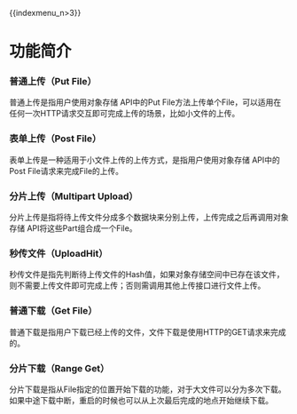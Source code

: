 {{indexmenu_n>3}}

# 功能简介

### 普通上传（Put File）

普通上传是指用户使用对象存储 API中的Put
File方法上传单个File，可以适用在任何一次HTTP请求交互即可完成上传的场景，比如小文件的上传。

### 表单上传（Post File）

表单上传是一种适用于小文件上传的上传方式，是指用户使用对象存储 API中的Post File请求来完成File的上传。

### 分片上传（Multipart Upload）

分片上传是指将待上传文件分成多个数据块来分别上传，上传完成之后再调用对象存储 API将这些Part组合成一个File。

### 秒传文件（UploadHit）

秒传文件是指先判断待上传文件的Hash值，如果对象存储空间中已存在该文件，则不需要上传文件即可完成上传；否则需调用其他上传接口进行文件上传。

### 普通下载（Get File）

普通下载是指用户下载已经上传的文件，文件下载是使用HTTP的GET请求来完成的。

### 分片下载（Range Get）

分片下载是指从File指定的位置开始下载的功能，对于大文件可以分为多次下载。如果中途下载中断，重启的时候也可以从上次最后完成的地点开始继续下载。
